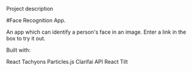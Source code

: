 Project description

#Face Recognition App.

An app which can identify a person's face in an image. Enter a link in the box to try it out.

Built with:

React
Tachyons
Particles.js
Clarifai API
React Tilt
